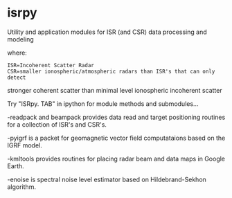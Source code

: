 # isrpy

Utility and application modules for ISR (and CSR) data processing and modeling

where:

    ISR=Incoherent Scatter Radar
    CSR=smaller ionospheric/atmospheric radars than ISR's that can only detect
stronger coherent scatter than minimal level ionospheric incoherent scatter


Try "ISRpy. TAB" in ipython for module methods and submodules...

-readpack and beampack provides data read and target positioning
routines for a collection of ISR's and CSR's.

-pyigrf is a packet for geomagnetic vector field computataions based on the
IGRF model.

-kmltools provides routines for placing radar beam and data maps in Google Earth.

-enoise is spectral noise level estimator based on Hildebrand-Sekhon algorithm.
